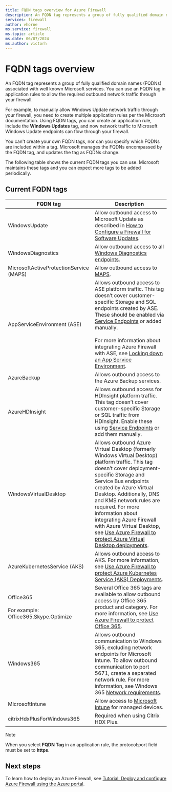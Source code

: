 ```yaml
---
title: FQDN tags overview for Azure Firewall
description: An FQDN tag represents a group of fully qualified domain names (FQDNs) associated with well known Microsoft services.
services: firewall
author: vhorne
ms.service: firewall
ms.topic: article
ms.date: 06/07/2024
ms.author: victorh
---
```


# FQDN tags overview

An FQDN tag represents a group of fully qualified domain names (FQDNs) associated with well known Microsoft services. You can use an FQDN tag in application rules to allow the required outbound network traffic through your firewall.

For example, to manually allow Windows Update network traffic through your firewall, you need to create multiple application rules per the Microsoft documentation. Using FQDN tags, you can create an application rule, include the **Windows Updates** tag, and now network traffic to Microsoft Windows Update endpoints can flow through your firewall.

You can't create your own FQDN tags, nor can you specify which FQDNs are included within a tag. Microsoft manages the FQDNs encompassed by the FQDN tag, and updates the tag as FQDNs change. 

<!--- screenshot of application rule with a FQDN tag.-->

The following table shows the current FQDN tags you can use. Microsoft maintains these tags and you can expect more tags to be added periodically.

## Current FQDN tags

|FQDN tag  |Description  |
|---------|---------|
|WindowsUpdate     |Allow outbound access to Microsoft Update as described in [How to Configure a Firewall for Software Updates](/mem/configmgr/sum/get-started/install-a-software-update-point).|
|WindowsDiagnostics|Allow outbound access to all [Windows Diagnostics endpoints](/windows/privacy/configure-windows-diagnostic-data-in-your-organization#endpoints).|
|MicrosoftActiveProtectionService (MAPS)|Allow outbound access to [MAPS](https://cloudblogs.microsoft.com/enterprisemobility/2016/05/31/important-changes-to-microsoft-active-protection-service-maps-endpoint/).|
|AppServiceEnvironment (ASE)|Allows outbound access to ASE platform traffic. This tag doesn’t cover customer-specific Storage and SQL endpoints created by ASE. These should be enabled via [Service Endpoints](../virtual-network/tutorial-restrict-network-access-to-resources.md) or added manually.<br><br>For more information about integrating Azure Firewall with ASE, see [Locking down an App Service Environment](../app-service/environment/firewall-integration.md#configuring-azure-firewall-with-your-ase).|
|AzureBackup|Allows outbound access to the Azure Backup services.|
|AzureHDInsight|Allows outbound access for HDInsight platform traffic. This tag doesn’t cover customer-specific Storage or SQL traffic from HDInsight. Enable these using [Service Endpoints](../virtual-network/tutorial-restrict-network-access-to-resources.md) or add them manually.|
|WindowsVirtualDesktop|Allows outbound Azure Virtual Desktop (formerly Windows Virtual Desktop) platform traffic. This tag doesn’t cover deployment-specific Storage and Service Bus endpoints created by Azure Virtual Desktop. Additionally, DNS and KMS network rules are required. For more information about integrating Azure Firewall with Azure Virtual Desktop, see [Use Azure Firewall to protect Azure Virtual Desktop deployments](protect-azure-virtual-desktop.md).|
|AzureKubernetesService (AKS)|Allows outbound access to AKS. For more information, see [Use Azure Firewall to protect Azure Kubernetes Service (AKS) Deployments](protect-azure-kubernetes-service.md).|
|Office365<br><br>For example: Office365.Skype.Optimize|Several Office 365 tags are available to allow outbound access by Office 365 product and category. For more information, see [Use Azure Firewall to protect Office 365](protect-office-365.md).|
|Windows365|Allows outbound communication to Windows 365, excluding network endpoints for Microsoft Intune. To allow outbound communication to port 5671, create a separated network rule. For more information, see Windows 365 [Network requirements](/windows-365/enterprise/requirements-network).|
|MicrosoftIntune|Allow access to [Microsoft Intune](/mem/intune/fundamentals/intune-endpoints) for managed devices.|
|citrixHdxPlusForWindows365|Required when using Citrix HDX Plus.|

> [!NOTE]
> When you select **FQDN Tag** in an application rule, the protocol:port field must be set to **https**.

## Next steps

To learn how to deploy an Azure Firewall, see [Tutorial: Deploy and configure Azure Firewall using the Azure portal](tutorial-firewall-deploy-portal.md).
